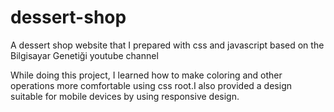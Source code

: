 # dessert-shop

A dessert shop website that I prepared with css and javascript based on the Bilgisayar Genetiği youtube channel

While doing this project, I learned how to make coloring and other operations more comfortable using css root.I also provided a design suitable for mobile devices by using responsive design.
